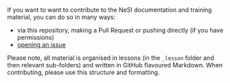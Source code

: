 If you want to want to contribute to the NeSI documentation and training material, you can do so in many ways:
* via this repository, making a Pull Request or pushing directly (if you have permissions)
* [opening an issue]()


Please note, all material is organised in lessons (in the `_lesson` folder and then relevant sub-folders) and written in GitHub flavoured Markdown. When contributing, please use this structure and formatting.
